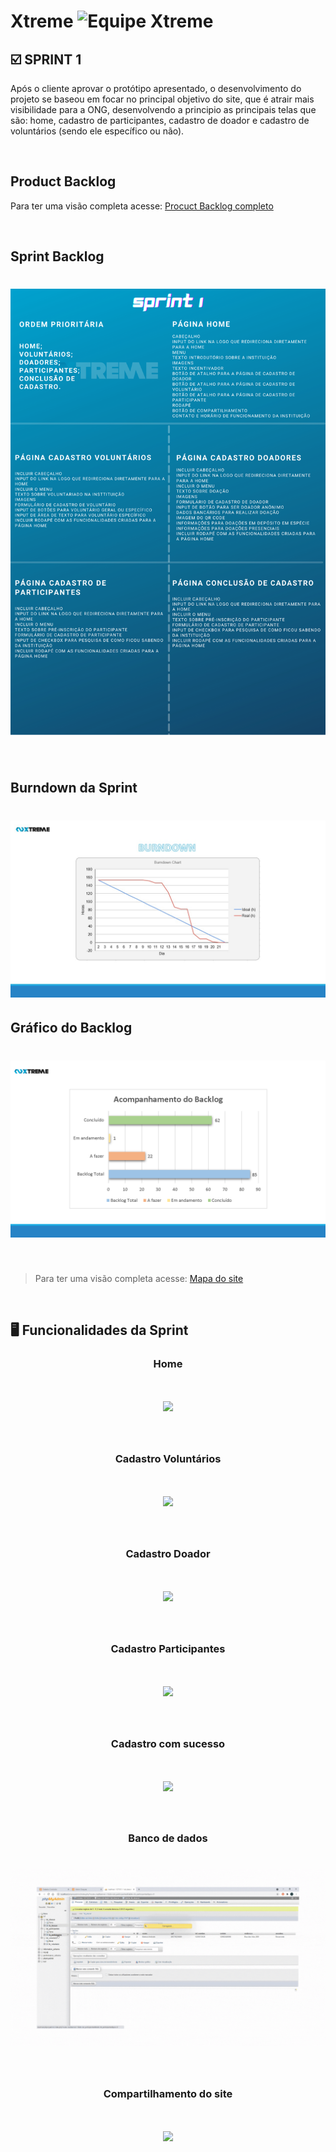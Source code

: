 
# Xtreme ![Equipe Xtreme](/sprint1/equipe_xtreme_pequeno.png)

## :ballot_box_with_check: SPRINT 1

Após o cliente aprovar o protótipo apresentado, o desenvolvimento do projeto se baseou em focar no principal objetivo do site, que é atrair mais visibilidade para a ONG, desenvolvendo a principio as principais telas que são: home, cadastro de participantes, cadastro de doador e cadastro de voluntários (sendo ele específico ou não).

<br>

## Product Backlog

Para ter uma visão completa acesse: [Procuct Backlog completo](../sprint1/ProductBacklog.pdf)

<br>

## Sprint Backlog 

<h1 align="center"> <img src = "../sprint1/sprint_bl_sprint1.png"/></h1>
<br>

## Burndown da Sprint

<h1 align="center"> <img src = "../sprint1/burndown.jpg"/></h1>

## Gráfico do Backlog

<h1 align="center"> <img src = "../sprint1/grafico_backlog.png"/></h1>

<br>

> Para ter uma visão completa acesse: [Mapa do site](../sprint0/mapa_do_site.pdf)

<br>

## :desktop_computer: Funcionalidades da Sprint

<h3 align="center">Home</h3>

<h1 align="center"> <img src = "../sprint1/home.gif"/></h1>

<br>

<h3 align="center">Cadastro Voluntários</h3>

<h1 align="center"> <img src = "../sprint1/voluntarios.gif"/></h1>

<br>

<h3 align="center">Cadastro Doador</h3>

<h1 align="center"> <img src = "../sprint1/doadores.gif"/></h1>

<br>

<h3 align="center">Cadastro Participantes</h3>

<h1 align="center"> <img src = "../sprint1/participantes.gif"/></h1>

<br>

<h3 align="center">Cadastro com sucesso</h3>

<h1 align="center"> <img src = "../sprint1/cadastro_sucesso.gif"/></h1>

<br>

<h3 align="center">Banco de dados</h3>

<h1 align="center"> <img src = "../sprint1/banco_de_dados.gif"/></h1>

<br>

<h3 align="center">Compartilhamento do site</h3>

<h1 align="center"> <img src = "../sprint1/funcionalidade_compartilhamento.gif"/></h1>

<br>